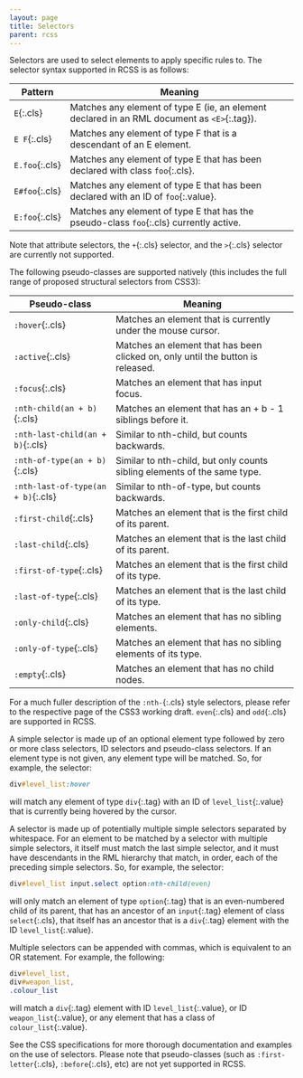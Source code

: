 ```yaml
---
layout: page
title: Selectors
parent: rcss
---
```


Selectors are used to select elements to apply specific rules to. The selector syntax supported in RCSS is as follows:

Pattern | Meaning
--- | ---
`E`{:.cls} | Matches any element of type E (ie, an element declared in an RML document as `<E>`{:.tag}).
`E F`{:.cls} | Matches any element of type F that is a descendant of an E element.
`E.foo`{:.cls} | Matches any element of type E that has been declared with class `foo`{:.cls}.
`E#foo`{:.cls} | Matches any element of type E that has been declared with an ID of `foo`{:.value}.
`E:foo`{:.cls} | Matches any element of type E that has the pseudo-class `foo`{:.cls} currently active.

Note that attribute selectors, the `+`{:.cls} selector, and the `>`{:.cls} selector are currently not supported.

The following pseudo-classes are supported natively (this includes the full range of proposed structural selectors from CSS3):

Pseudo-class | Meaning
--- | ---
`:hover`{:.cls} | Matches an element that is currently under the mouse cursor.
`:active`{:.cls} | Matches an element that has been clicked on, only until the button is released.
`:focus`{:.cls} | Matches an element that has input focus.
`:nth-child(an + b)`{:.cls} | Matches an element that has an + b - 1 siblings before it.
`:nth-last-child(an + b)`{:.cls} | Similar to nth-child, but counts backwards.
`:nth-of-type(an + b)`{:.cls} | Similar to nth-child, but only counts sibling elements of the same type.
`:nth-last-of-type(an + b)`{:.cls} | Similar to nth-of-type, but counts backwards.
`:first-child`{:.cls} | Matches an element that is the first child of its parent.
`:last-child`{:.cls} | Matches an element that is the last child of its parent.
`:first-of-type`{:.cls} | Matches an element that is the first child of its type.
`:last-of-type`{:.cls} | Matches an element that is the last child of its type.
`:only-child`{:.cls} | Matches an element that has no sibling elements.
`:only-of-type`{:.cls} | Matches an element that has no sibling elements of its type.
`:empty`{:.cls} | Matches an element that has no child nodes.

For a much fuller description of the `:nth-`{:.cls} style selectors, please refer to the respective page of the CSS3 working draft. `even`{:.cls} and `odd`{:.cls} are supported in RCSS.

A simple selector is made up of an optional element type followed by zero or more class selectors, ID selectors and pseudo-class selectors. If an element type is not given, any element type will be matched. So, for example, the selector:

```css
div#level_list:hover
```

will match any element of type `div`{:.tag} with an ID of `level_list`{:.value} that is currently being hovered by the cursor.

A selector is made up of potentially multiple simple selectors separated by whitespace. For an element to be matched by a selector with multiple simple selectors, it itself must match the last simple selector, and it must have descendants in the RML hierarchy that match, in order, each of the preceding simple selectors. So, for example, the selector:

```css
div#level_list input.select option:nth-child(even)
```

will only match an element of type `option`{:.tag} that is an even-numbered child of its parent, that has an ancestor of an `input`{:.tag} element of class `select`{:.cls}, that itself has an ancestor that is a `div`{:.tag} element with the ID `level_list`{:.value}.

Multiple selectors can be appended with commas, which is equivalent to an OR statement. For example, the following:

```css
div#level_list,
div#weapon_list,
.colour_list
```

will match a `div`{:.tag} element with ID `level_list`{:.value}, or ID `weapon_list`{:.value}, or any element that has a class of `colour_list`{:.value}.

See the CSS specifications for more thorough documentation and examples on the use of selectors. Please note that pseudo-classes (such as `:first-letter`{:.cls}, `:before`{:.cls}, etc) are not yet supported in RCSS. 